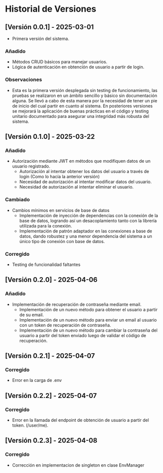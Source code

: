 # Historial de Versiones

## [Versión 0.0.1] - 2025-03-01
- Primera versión del sistema.
### Añadido
- Métodos CRUD básicos para manejar usuarios.
- Lógica de autenticación en obtención de usuario a partir de login.

### Observaciones
- Esta es la primera versión desplegada sin testing de funcionamiento, las pruebas se realizaron
en un ámbito sencillo y básico sin documentación alguna. Se llevó a cabo de esta manera por la
necesidad de tener un pie de inicio del cual partir en cuanto al sistema. En posteriores versiones
se mejorará la aplicación de buenas prácticas en el código y testing unitario documentado para
asegurar una integridad más robusta del sistema.

## [Versión 0.1.0] - 2025-03-22
### Añadido
- Autorización mediante JWT en métodos que modifiquen datos de un usuario registrado.
    - Autorización al intentar obtener los datos del usuario a través de login (Como lo hacía la anterior
    versión)
    - Necesidad de autorización al intentar modificar datos del usuario.
    - Necesidad de autorización al intentar eliminar el usuario.

### Cambiado
- Cambios mínimos en servicios de base de datos
    - Implementación de inyección de dependencias con la conexión de la base de datos, logrando así un 
    desacoplamiento tanto con la librería utilizada para la conexión.
    - Implementación de patrón adaptador en las conexiones a base de datos, dando robustez y una menor
    dependencia del sistema a un único tipo de conexión con base de datos.

### Corregido
- Testing de funcionalidad faltantes

## [Versión 0.2.0] - 2025-04-06
### Añadido
- Implementación de recuperación de contraseña mediante email.
    - Implementación de un nuevo método para obtener el usuario a partir de su email.
    - Implementación de un nuevo método para enviar un email al usuario con un token de recuperación
    de contraseña.
    - Implementación de un nuevo método para cambiar la contraseña del usuario a partir del token enviado luego de validar el código de recuperación.

## [Versión 0.2.1] - 2025-04-07
### Corregido
- Error en la carga de .env

## [Versión 0.2.2] - 2025-04-07
### Corregido
- Error en la llamada del endpoint de obtención de usuario a partir del token. (/user/me).

## [Versión 0.2.3] - 2025-04-08
### Corregido
- Corrección en implementacion de singleton en clase EnvManager